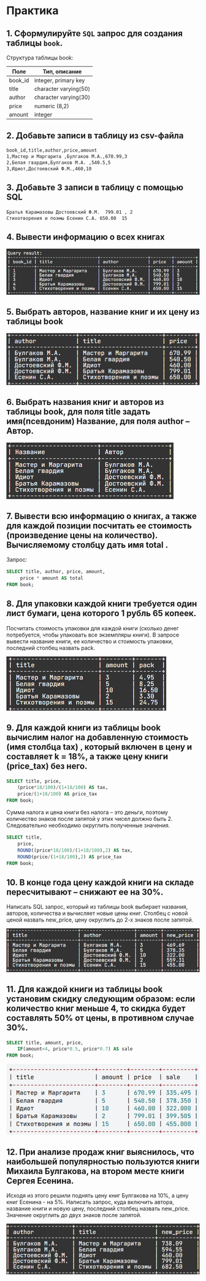 # Практика 

## 1. Сформулируйте `SQL` запрос для создания таблицы `book`. 

Структура таблицы book:

|   Поле  | Тип, описание | 
| ------- | ------------- | 
| book_id | integer, primary key| 
| title   | character varying(50)| 
| author  | character varying(30) | 
| price   | numeric (8,2) | 
| amount  | integer | 

## 2. Добавьте записи в таблицу из csv-файла 

```csv
book_id,title,author,price,amount 
1,Мастер и Маргарита ,Булгаков М.А.,670.99,3
2,Белая гвардия,Булгаков М.А. ,540.5,5
3,Идиот,Достоевский Ф.М.,460,10
```


## 3. Добавьте 3 записи в таблицу с помощью SQL

```  
Братья Карамазовы Достоевский Ф.М.  799.01 , 2      
Стихотворения и поэмы Есенин С.А. 650.00  15     
```


## 4. Вывести информацию о всех книгах

![alt text](img/image-13.png)

## 5. Выбрать авторов, название книг и их цену из таблицы book

![alt text](img/image-14.png)

## 6. Выбрать названия книг и авторов из таблицы book, для поля title задать имя(псевдоним) Название, для поля author –  Автор. 

![alt text](img/image-15.png)

## 7. Вывести всю информацию о книгах, а также для каждой позиции посчитать ее стоимость (произведение цены на количество). Вычисляемому столбцу дать имя total .

Запрос:

```sql
SELECT title, author, price, amount, 
     price * amount AS total 
FROM book;
```

## 8. Для упаковки каждой книги требуется один лист бумаги, цена которого 1 рубль 65 копеек. 
Посчитать стоимость упаковки для каждой книги (сколько денег потребуется, чтобы упаковать все экземпляры книги). В запросе вывести название книги, ее количество и стоимость упаковки, последний столбец назвать pack. 

![alt text](img/image-16.png)

## 9. Для каждой книги из таблицы book вычислим налог на добавленную стоимость (имя столбца tax) , который включен в цену и составляет k = 18%,  а также цену книги (price_tax) без него. 

```sql
SELECT title, price, 
    (price*18/100)/(1+18/100) AS tax, 
    price/(1+18/100) AS price_tax 
FROM book;
```

Сумма налога и цена книги без налога – это деньги, поэтому количество знаков после запятой у этих чисел должно быть 2. Следовательно необходимо округлить полученные значения.

```sql
SELECT title, 
    price, 
    ROUND((price*18/100)/(1+18/100),2) AS tax, 
    ROUND(price/(1+18/100),2) AS price_tax 
FROM book;
```

## 10. В конце года цену каждой книги на складе пересчитывают – снижают ее на 30%. 
Написать SQL запрос, который из таблицы book выбирает названия, авторов, количества и вычисляет новые цены книг. Столбец с новой ценой назвать new_price, цену округлить до 2-х знаков после запятой.

![alt text](img/image-17.png)


## 11. Для каждой книги из таблицы book установим скидку следующим образом: если количество книг меньше 4, то скидка будет составлять 50% от цены, в противном случае 30%.

```sql
SELECT title, amount, price, 
    IF(amount<4, price*0.5, price*0.7) AS sale
FROM book;
```

![alt text](img/image-18.png)


## 12. При анализе продаж книг выяснилось, что наибольшей популярностью пользуются книги Михаила Булгакова, на втором месте книги Сергея Есенина. 
Исходя из этого решили поднять цену книг Булгакова на 10%, а цену книг Есенина - на 5%. Написать запрос, куда включить автора, название книги и новую цену, последний столбец назвать new_price. Значение округлить до двух знаков после запятой.

![alt text](img/image-19.png)